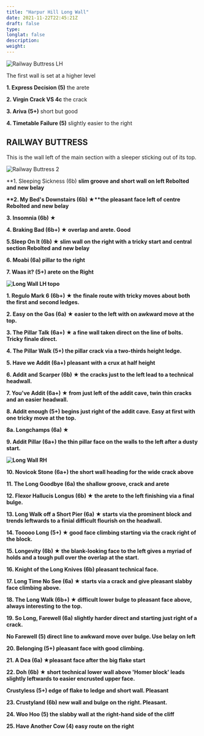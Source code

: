 ```yaml
---
title: "Harpur Hill Long Wall"
date: 2021-11-22T22:45:21Z
draft: false
type: 
longlat: false
description:
weight:
---
```



![Railway Buttress LH](/img/peak/buxton/hh-railway-lh.jpg)

The first wall is set at a higher level

**1. Express Decision (5)** the arete

**2. Virgin Crack VS 4c** the crack

**3. Ariva (5+)** short but good

**4. Timetable Failure (5)** slightly easier to the right



## RAILWAY BUTTRESS 

This is the wall left of the main section with a sleeper sticking out of its top.


![Railway Buttress 2](/img/peak/buxton/Harpur-Hill_Railway-2.JPG)



**1. Sleeping Sickness (6b) **slim groove and short wall on left <b><span class="new">Rebolted and new belay</span>**

**2. My Bed's Downstairs (6b) &starf;**the pleasant face left of centre **<span class="new">Rebolted and new belay</span>**

**3. Insomnia (6b) &starf;**

**4. Braking Bad (6b+) &starf;**  overlap and arete. Good

**5.Sleep On It (6b) &starf;** slim wall on the right with a tricky start and central section <span class="new">Rebolted and new belay</span>

**6. Moabi (6a)** pillar to the right

**7. Waas it? (5+)** arete on the Right



![Long Wall LH topo](/img/peak/buxton/harpur-hill-long-wall-lh.jpg)


**1. Regulo Mark 6 (6b+)** &starf; the finale route with tricky moves about both the first and second ledges. 

**2. Easy on the Gas (6a)** &starf; easier to the left with on awkward move at the top. 

**3. The Pillar Talk (6a+)** &starf; a fine wall taken direct on the line of bolts. Tricky finale direct. 

**4. The Pillar Walk (5+)** the pillar crack via a two-thirds height ledge. 

**5. Have we Addit (6a+)** pleasant with a crux at half height

**6. Addit and Scarper (6b)** &starf; the cracks just to the left lead to a technical headwall. 

**7. You've Addit (6a+)** &starf; from just left of the addit cave, twin thin cracks and an easier headwall.

**8. Addit enough (5+)** begins just right of the addit cave. Easy at first with one tricky move at the top. 

**8a. Longchamps (6a)** &starf;

**9. Addit Pillar (6a+)** the thin pillar face on the walls to the left after a dusty start. 

![Long Wall RH](/img/peak/buxton/hh-long-rh.jpg)

**10. Novicok Stone (6a+)** the short wall heading for the wide crack above

**11. The Long Goodbye (6a)** the shallow groove, crack and arete

**12. Flexor Hallucis Longus (6b)** &starf; the arete to the left finishing via a final bulge. 

**13. Long Walk off a Short Pier (6a)** &starf; starts via the prominent block and trends leftwards to a finial difficult flourish on the headwall. 

**14. Tooooo Long (5+)** &starf; good face climbing starting via the crack right of the block. 

**15. Longevity (6b)** &starf; the blank-looking face to the left gives a myriad of holds and a tough pull over the overlap at the start. 

**16. Knight of the Long Knives (6b)** pleasant technical face.

**17. Long Time No See (6a)** &starf; starts via a crack and give pleasant slabby face climbing above. 

**18. The Long Walk (6b+)** &starf; difficult lower bulge to pleasant face above, always interesting to the top. 

**19. So Long, Farewell (6a)** slightly harder direct and starting just right of a crack. 

**No Farewell (5)** direct line to awkward move over bulge. Use belay on left

**20. Belonging (5+)** pleasant face with good climbing. 

**21. A Dea (6a)**  &starf;pleasant face after the big flake start

**22. Doh (6b)** &starf; short technical lower wall above 'Homer block' leads slightly leftwards to easier encrusted upper face. 

**Crustyless (5+)** edge of flake to ledge and short wall. Pleasant 

**23. Crustyland (6b)** new wall and bulge on the right. Pleasant.

**24. Woo Hoo (5)** the slabby wall at the right-hand side of the cliff

**25. Have Another Cow (4)** easy route on the right



